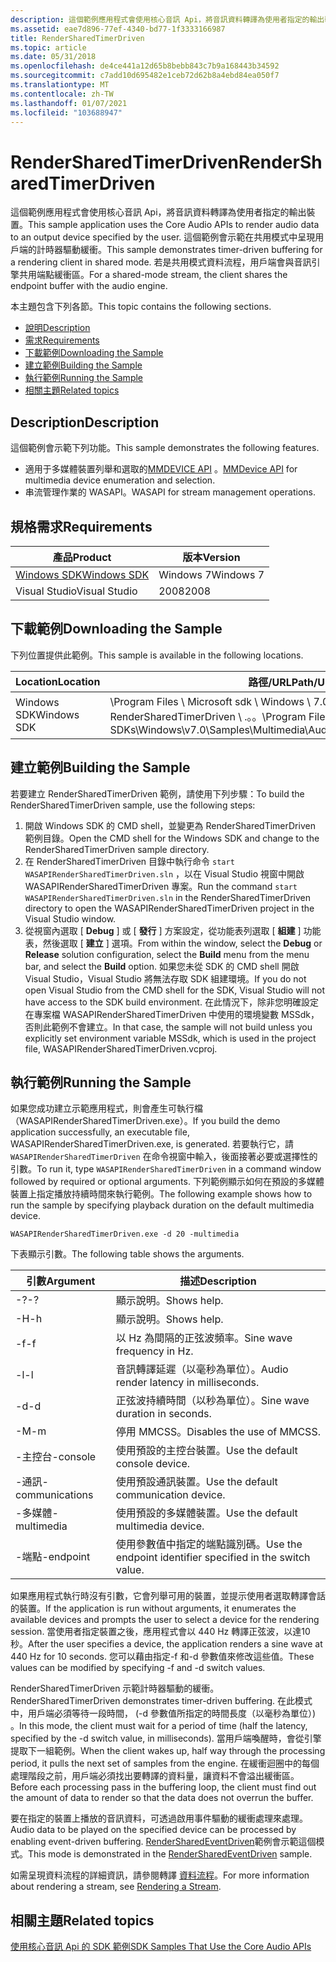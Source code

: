 ```yaml
---
description: 這個範例應用程式會使用核心音訊 Api，將音訊資料轉譯為使用者指定的輸出裝置。
ms.assetid: eae7d896-77ef-4340-bd77-1f3333166987
title: RenderSharedTimerDriven
ms.topic: article
ms.date: 05/31/2018
ms.openlocfilehash: de4ce441a12d65b8bebb843c7b9a168443b34592
ms.sourcegitcommit: c7add10d695482e1ceb72d62b8a4ebd84ea050f7
ms.translationtype: MT
ms.contentlocale: zh-TW
ms.lasthandoff: 01/07/2021
ms.locfileid: "103688947"
---
```

# <a name="rendersharedtimerdriven"></a><span data-ttu-id="1039b-103">RenderSharedTimerDriven</span><span class="sxs-lookup"><span data-stu-id="1039b-103">RenderSharedTimerDriven</span></span>

<span data-ttu-id="1039b-104">這個範例應用程式會使用核心音訊 Api，將音訊資料轉譯為使用者指定的輸出裝置。</span><span class="sxs-lookup"><span data-stu-id="1039b-104">This sample application uses the Core Audio APIs to render audio data to an output device specified by the user.</span></span> <span data-ttu-id="1039b-105">這個範例會示範在共用模式中呈現用戶端的計時器驅動緩衝。</span><span class="sxs-lookup"><span data-stu-id="1039b-105">This sample demonstrates timer-driven buffering for a rendering client in shared mode.</span></span> <span data-ttu-id="1039b-106">若是共用模式資料流程，用戶端會與音訊引擎共用端點緩衝區。</span><span class="sxs-lookup"><span data-stu-id="1039b-106">For a shared-mode stream, the client shares the endpoint buffer with the audio engine.</span></span>

<span data-ttu-id="1039b-107">本主題包含下列各節。</span><span class="sxs-lookup"><span data-stu-id="1039b-107">This topic contains the following sections.</span></span>

-   [<span data-ttu-id="1039b-108">說明</span><span class="sxs-lookup"><span data-stu-id="1039b-108">Description</span></span>](#description)
-   [<span data-ttu-id="1039b-109">需求</span><span class="sxs-lookup"><span data-stu-id="1039b-109">Requirements</span></span>](#requirements)
-   [<span data-ttu-id="1039b-110">下載範例</span><span class="sxs-lookup"><span data-stu-id="1039b-110">Downloading the Sample</span></span>](#downloading-the-sample)
-   [<span data-ttu-id="1039b-111">建立範例</span><span class="sxs-lookup"><span data-stu-id="1039b-111">Building the Sample</span></span>](#building-the-sample)
-   [<span data-ttu-id="1039b-112">執行範例</span><span class="sxs-lookup"><span data-stu-id="1039b-112">Running the Sample</span></span>](#running-the-sample)
-   [<span data-ttu-id="1039b-113">相關主題</span><span class="sxs-lookup"><span data-stu-id="1039b-113">Related topics</span></span>](#related-topics)

## <a name="description"></a><span data-ttu-id="1039b-114">Description</span><span class="sxs-lookup"><span data-stu-id="1039b-114">Description</span></span>

<span data-ttu-id="1039b-115">這個範例會示範下列功能。</span><span class="sxs-lookup"><span data-stu-id="1039b-115">This sample demonstrates the following features.</span></span>

-   <span data-ttu-id="1039b-116">適用于多媒體裝置列舉和選取的[MMDEVICE API](mmdevice-api.md) 。</span><span class="sxs-lookup"><span data-stu-id="1039b-116">[MMDevice API](mmdevice-api.md) for multimedia device enumeration and selection.</span></span>
-   <span data-ttu-id="1039b-117">串流管理作業的 WASAPI。</span><span class="sxs-lookup"><span data-stu-id="1039b-117">WASAPI for stream management operations.</span></span>

## <a name="requirements"></a><span data-ttu-id="1039b-118">規格需求</span><span class="sxs-lookup"><span data-stu-id="1039b-118">Requirements</span></span>



| <span data-ttu-id="1039b-119">產品</span><span class="sxs-lookup"><span data-stu-id="1039b-119">Product</span></span>                                                        | <span data-ttu-id="1039b-120">版本</span><span class="sxs-lookup"><span data-stu-id="1039b-120">Version</span></span>   |
|----------------------------------------------------------------|-----------|
| [<span data-ttu-id="1039b-121">Windows SDK</span><span class="sxs-lookup"><span data-stu-id="1039b-121">Windows SDK</span></span>](https://msdn.microsoft.com/windowsvista/bb980924.aspx) | <span data-ttu-id="1039b-122">Windows 7</span><span class="sxs-lookup"><span data-stu-id="1039b-122">Windows 7</span></span> |
| <span data-ttu-id="1039b-123">Visual Studio</span><span class="sxs-lookup"><span data-stu-id="1039b-123">Visual Studio</span></span>                                                  | <span data-ttu-id="1039b-124">2008</span><span class="sxs-lookup"><span data-stu-id="1039b-124">2008</span></span>      |



 

## <a name="downloading-the-sample"></a><span data-ttu-id="1039b-125">下載範例</span><span class="sxs-lookup"><span data-stu-id="1039b-125">Downloading the Sample</span></span>

<span data-ttu-id="1039b-126">下列位置提供此範例。</span><span class="sxs-lookup"><span data-stu-id="1039b-126">This sample is available in the following locations.</span></span>



| <span data-ttu-id="1039b-127">Location</span><span class="sxs-lookup"><span data-stu-id="1039b-127">Location</span></span>    | <span data-ttu-id="1039b-128">路徑/URL</span><span class="sxs-lookup"><span data-stu-id="1039b-128">Path/URL</span></span>                                                                                                 |
|-------------|----------------------------------------------------------------------------------------------------------|
| <span data-ttu-id="1039b-129">Windows SDK</span><span class="sxs-lookup"><span data-stu-id="1039b-129">Windows SDK</span></span> | <span data-ttu-id="1039b-130">\\Program Files \\ Microsoft sdk \\ Windows \\ 7.0 \\ 範例 \\ 多媒體 \\ 音訊 \\ RenderSharedTimerDriven \\ .。。</span><span class="sxs-lookup"><span data-stu-id="1039b-130">\\Program Files\\Microsoft SDKs\\Windows\\v7.0\\Samples\\Multimedia\\Audio\\RenderSharedTimerDriven\\...</span></span> |



 

## <a name="building-the-sample"></a><span data-ttu-id="1039b-131">建立範例</span><span class="sxs-lookup"><span data-stu-id="1039b-131">Building the Sample</span></span>

<span data-ttu-id="1039b-132">若要建立 RenderSharedTimerDriven 範例，請使用下列步驟：</span><span class="sxs-lookup"><span data-stu-id="1039b-132">To build the RenderSharedTimerDriven sample, use the following steps:</span></span>

1.  <span data-ttu-id="1039b-133">開啟 Windows SDK 的 CMD shell，並變更為 RenderSharedTimerDriven 範例目錄。</span><span class="sxs-lookup"><span data-stu-id="1039b-133">Open the CMD shell for the Windows SDK and change to the RenderSharedTimerDriven sample directory.</span></span>
2.  <span data-ttu-id="1039b-134">在 RenderSharedTimerDriven 目錄中執行命令 `start WASAPIRenderSharedTimerDriven.sln` ，以在 Visual Studio 視窗中開啟 WASAPIRenderSharedTimerDriven 專案。</span><span class="sxs-lookup"><span data-stu-id="1039b-134">Run the command `start WASAPIRenderSharedTimerDriven.sln` in the RenderSharedTimerDriven directory to open the WASAPIRenderSharedTimerDriven project in the Visual Studio window.</span></span>
3.  <span data-ttu-id="1039b-135">從視窗內選取 [ **Debug** ] 或 [ **發行** ] 方案設定，從功能表列選取 [ **組建** ] 功能表，然後選取 [ **建立** ] 選項。</span><span class="sxs-lookup"><span data-stu-id="1039b-135">From within the window, select the **Debug** or **Release** solution configuration, select the **Build** menu from the menu bar, and select the **Build** option.</span></span> <span data-ttu-id="1039b-136">如果您未從 SDK 的 CMD shell 開啟 Visual Studio，Visual Studio 將無法存取 SDK 組建環境。</span><span class="sxs-lookup"><span data-stu-id="1039b-136">If you do not open Visual Studio from the CMD shell for the SDK, Visual Studio will not have access to the SDK build environment.</span></span> <span data-ttu-id="1039b-137">在此情況下，除非您明確設定在專案檔 WASAPIRenderSharedTimerDriven 中使用的環境變數 MSSdk，否則此範例不會建立。</span><span class="sxs-lookup"><span data-stu-id="1039b-137">In that case, the sample will not build unless you explicitly set environment variable MSSdk, which is used in the project file, WASAPIRenderSharedTimerDriven.vcproj.</span></span>

## <a name="running-the-sample"></a><span data-ttu-id="1039b-138">執行範例</span><span class="sxs-lookup"><span data-stu-id="1039b-138">Running the Sample</span></span>

<span data-ttu-id="1039b-139">如果您成功建立示範應用程式，則會產生可執行檔（WASAPIRenderSharedTimerDriven.exe）。</span><span class="sxs-lookup"><span data-stu-id="1039b-139">If you build the demo application successfully, an executable file, WASAPIRenderSharedTimerDriven.exe, is generated.</span></span> <span data-ttu-id="1039b-140">若要執行它，請 `WASAPIRenderSharedTimerDriven` 在命令視窗中輸入，後面接著必要或選擇性的引數。</span><span class="sxs-lookup"><span data-stu-id="1039b-140">To run it, type `WASAPIRenderSharedTimerDriven` in a command window followed by required or optional arguments.</span></span> <span data-ttu-id="1039b-141">下列範例顯示如何在預設的多媒體裝置上指定播放持續時間來執行範例。</span><span class="sxs-lookup"><span data-stu-id="1039b-141">The following example shows how to run the sample by specifying playback duration on the default multimedia device.</span></span>

`WASAPIRenderSharedTimerDriven.exe -d 20 -multimedia`

<span data-ttu-id="1039b-142">下表顯示引數。</span><span class="sxs-lookup"><span data-stu-id="1039b-142">The following table shows the arguments.</span></span>

| <span data-ttu-id="1039b-143">引數</span><span class="sxs-lookup"><span data-stu-id="1039b-143">Argument</span></span>        | <span data-ttu-id="1039b-144">描述</span><span class="sxs-lookup"><span data-stu-id="1039b-144">Description</span></span>                                                |
|-----------------|------------------------------------------------------------|
| <span data-ttu-id="1039b-145">-?</span><span class="sxs-lookup"><span data-stu-id="1039b-145">-?</span></span>              | <span data-ttu-id="1039b-146">顯示說明。</span><span class="sxs-lookup"><span data-stu-id="1039b-146">Shows help.</span></span>                                                |
| <span data-ttu-id="1039b-147">-H</span><span class="sxs-lookup"><span data-stu-id="1039b-147">-h</span></span>              | <span data-ttu-id="1039b-148">顯示說明。</span><span class="sxs-lookup"><span data-stu-id="1039b-148">Shows help.</span></span>                                                |
| <span data-ttu-id="1039b-149">-f</span><span class="sxs-lookup"><span data-stu-id="1039b-149">-f</span></span>              | <span data-ttu-id="1039b-150">以 Hz 為間隔的正弦波頻率。</span><span class="sxs-lookup"><span data-stu-id="1039b-150">Sine wave frequency in Hz.</span></span>                                 |
| <span data-ttu-id="1039b-151">-l</span><span class="sxs-lookup"><span data-stu-id="1039b-151">-l</span></span>              | <span data-ttu-id="1039b-152">音訊轉譯延遲（以毫秒為單位）。</span><span class="sxs-lookup"><span data-stu-id="1039b-152">Audio render latency in milliseconds.</span></span>                      |
| <span data-ttu-id="1039b-153">-d</span><span class="sxs-lookup"><span data-stu-id="1039b-153">-d</span></span>              | <span data-ttu-id="1039b-154">正弦波持續時間（以秒為單位）。</span><span class="sxs-lookup"><span data-stu-id="1039b-154">Sine wave duration in seconds.</span></span>                             |
| <span data-ttu-id="1039b-155">-M</span><span class="sxs-lookup"><span data-stu-id="1039b-155">-m</span></span>              | <span data-ttu-id="1039b-156">停用 MMCSS。</span><span class="sxs-lookup"><span data-stu-id="1039b-156">Disables the use of MMCSS.</span></span>                                 |
| <span data-ttu-id="1039b-157">-主控台</span><span class="sxs-lookup"><span data-stu-id="1039b-157">-console</span></span>        | <span data-ttu-id="1039b-158">使用預設的主控台裝置。</span><span class="sxs-lookup"><span data-stu-id="1039b-158">Use the default console device.</span></span>                            |
| <span data-ttu-id="1039b-159">-通訊</span><span class="sxs-lookup"><span data-stu-id="1039b-159">-communications</span></span> | <span data-ttu-id="1039b-160">使用預設通訊裝置。</span><span class="sxs-lookup"><span data-stu-id="1039b-160">Use the default communication device.</span></span>                      |
| <span data-ttu-id="1039b-161">-多媒體</span><span class="sxs-lookup"><span data-stu-id="1039b-161">-multimedia</span></span>     | <span data-ttu-id="1039b-162">使用預設的多媒體裝置。</span><span class="sxs-lookup"><span data-stu-id="1039b-162">Use the default multimedia device.</span></span>                         |
| <span data-ttu-id="1039b-163">-端點</span><span class="sxs-lookup"><span data-stu-id="1039b-163">-endpoint</span></span>       | <span data-ttu-id="1039b-164">使用參數值中指定的端點識別碼。</span><span class="sxs-lookup"><span data-stu-id="1039b-164">Use the endpoint identifier specified in the switch value.</span></span> |



 

<span data-ttu-id="1039b-165">如果應用程式執行時沒有引數，它會列舉可用的裝置，並提示使用者選取轉譯會話的裝置。</span><span class="sxs-lookup"><span data-stu-id="1039b-165">If the application is run without arguments, it enumerates the available devices and prompts the user to select a device for the rendering session.</span></span> <span data-ttu-id="1039b-166">當使用者指定裝置之後，應用程式會以 440 Hz 轉譯正弦波，以達10秒。</span><span class="sxs-lookup"><span data-stu-id="1039b-166">After the user specifies a device, the application renders a sine wave at 440 Hz for 10 seconds.</span></span> <span data-ttu-id="1039b-167">您可以藉由指定-f 和-d 參數值來修改這些值。</span><span class="sxs-lookup"><span data-stu-id="1039b-167">These values can be modified by specifying -f and -d switch values.</span></span>

<span data-ttu-id="1039b-168">RenderSharedTimerDriven 示範計時器驅動的緩衝。</span><span class="sxs-lookup"><span data-stu-id="1039b-168">RenderSharedTimerDriven demonstrates timer-driven buffering.</span></span> <span data-ttu-id="1039b-169">在此模式中，用戶端必須等待一段時間， (-d 參數值所指定的時間長度（以毫秒為單位）) 。</span><span class="sxs-lookup"><span data-stu-id="1039b-169">In this mode, the client must wait for a period of time (half the latency, specified by the -d switch value, in milliseconds).</span></span> <span data-ttu-id="1039b-170">當用戶端喚醒時，會從引擎提取下一組範例。</span><span class="sxs-lookup"><span data-stu-id="1039b-170">When the client wakes up, half way through the processing period, it pulls the next set of samples from the engine.</span></span> <span data-ttu-id="1039b-171">在緩衝迴圈中的每個處理階段之前，用戶端必須找出要轉譯的資料量，讓資料不會溢出緩衝區。</span><span class="sxs-lookup"><span data-stu-id="1039b-171">Before each processing pass in the buffering loop, the client must find out the amount of data to render so that the data does not overrun the buffer.</span></span>

<span data-ttu-id="1039b-172">要在指定的裝置上播放的音訊資料，可透過啟用事件驅動的緩衝處理來處理。</span><span class="sxs-lookup"><span data-stu-id="1039b-172">Audio data to be played on the specified device can be processed by enabling event-driven buffering.</span></span> <span data-ttu-id="1039b-173">[RenderSharedEventDriven](rendersharedeventdriven.md)範例會示範這個模式。</span><span class="sxs-lookup"><span data-stu-id="1039b-173">This mode is demonstrated in the [RenderSharedEventDriven](rendersharedeventdriven.md) sample.</span></span>

<span data-ttu-id="1039b-174">如需呈現資料流程的詳細資訊，請參閱轉譯 [資料流程](rendering-a-stream.md)。</span><span class="sxs-lookup"><span data-stu-id="1039b-174">For more information about rendering a stream, see [Rendering a Stream](rendering-a-stream.md).</span></span>

## <a name="related-topics"></a><span data-ttu-id="1039b-175">相關主題</span><span class="sxs-lookup"><span data-stu-id="1039b-175">Related topics</span></span>

<dl> <dt>

[<span data-ttu-id="1039b-176">使用核心音訊 Api 的 SDK 範例</span><span class="sxs-lookup"><span data-stu-id="1039b-176">SDK Samples That Use the Core Audio APIs</span></span>](sdk-samples-that-use-the-core-audio-apis.md)
</dt> </dl>

 

 



